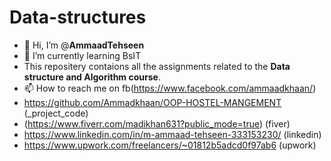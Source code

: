 # Data-structures
- 👋 Hi, I’m @**AmmaadTehseen**
- 🌱 I’m currently learning BsIT
- This repositery contaions all the assignments related to the **Data structure and Algorithm course**.
- 📫 How to reach me on fb(https://www.facebook.com/ammaadkhaan/)
- https://github.com/Ammadkhaan/OOP-HOSTEL-MANGEMENT (_project_code)
- (https://www.fiverr.com/madikhan631?public_mode=true) (fiver)
- https://www.linkedin.com/in/m-ammaad-tehseen-333153230/ (linkedin)
- https://www.upwork.com/freelancers/~01812b5adcd0f97ab6 (upwork)
